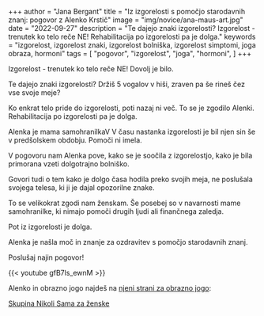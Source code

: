 +++
author = "Jana Bergant"
title = "Iz izgorelosti s pomočjo starodavnih znanj: pogovor z Alenko Krstič"
image = "img/novice/ana-maus-art.jpg"
date = "2022-09-27"
description = "Te dajejo znaki izgorelosti? Izgorelost - trenutek ko telo reče NE! Rehabilitacija po izgorelosti pa je dolga."
keywords = "izgorelost, izgorelost znaki, izgorelost bolniška, izgorelost simptomi, joga obraza, hormoni"
tags = [
    "pogovor",
    "izgorelost",
    "joga",
    "hormoni",
]
+++

Izgorelost - trenutek ko telo reče NE! Dovolj je bilo. 

Te dajejo znaki izgorelosti? Držiš 5 vogalov v hiši, zraven pa še rineš čez vse svoje meje?

Ko enkrat telo pride do izgorelosti, poti nazaj ni več. To se je zgodilo Alenki. Rehabilitacija po izgorelosti pa je dolga.

Alenka je mama samohranilkaV V času nastanka izgorelosti je bil njen sin še v predšolskem obdobju.
Pomoči ni imela.

V pogovoru nam Alenka pove, kako se je soočila z izgorelostjo, kako je bila primorana vzeti dolgotrajno bolniško.

Govori tudi o tem kako je dolgo časa hodila preko svojih meja, ne poslušala svojega telesa, ki ji je dajal opozorilne znake.

To se velikokrat zgodi nam ženskam. Še posebej so v navarnosti mame samohranilke, ki nimajo pomoči drugih ljudi ali finančnega zaledja.

Pot iz izgorelosti je dolga.

Alenka je našla moč in znanje za ozdravitev s pomočjo starodavnih znanj. 

Poslušaj najin pogovor!


{{< youtube gfB7ls_ewnM >}}


Alenko in obrazno jogo najdeš na [njeni strani za obrazno jogo](https://www.facebook.com/profile.php?id=100063538210772): 

[Skupina Nikoli Sama za ženske](https://www.facebook.com/groups/467001988199005)

